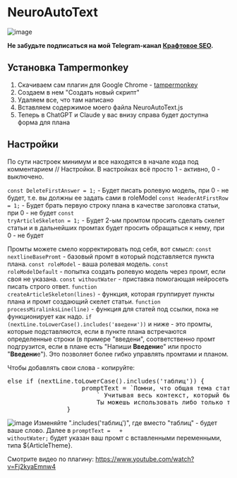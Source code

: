# NeuroAutoText

![image](https://github.com/user-attachments/assets/4abd11a0-cf7d-4588-8dcd-14d354e64e46)

**Не забудьте подписаться на мой Telegram-канал <a href="https://t.me/craftseo">Крафтовое SEO</a>.**

<h2>Установка Tampermonkey</h2>
<ol>
  <li>Скачиваем сам плагин для Google Chrome - <a href="https://chromewebstore.google.com/detail/tampermonkey/dhdgffkkebhmkfjojejmpbldmpobfkfo">tampermonkey</a></li>
  <li>Создаем в нем "Создать новый скрипт"</li>
  <li>Удаляем все, что там написано</li>
  <li>Вставляем содержимое моего файла NeuroAutoText.js</li>
  <li>Теперь в ChatGPT и Claude у вас внизу справа будет доступна форма для плана</li>
</ol>

<h2>Настройки</h2>
По сути настроек минимум и все находятся в начале кода под комментарием // Настройки.
В настройках всё просто 1 - активно, 0 - выключено.

<code>const DeleteFirstAnswer = 1;</code> - Будет писать ролевую модель, при 0 - не будет, т.е. вы должны ее задать сами в roleModel
<code>const HeaderAtFirstRow = 1;</code> - Будет брать первую строку плана в качестве заголовка статьи, при 0 - не будет
<code>const tryArticleSkeleton = 1;</code> - Будет 2-ым промтом просить сделать скелет статьи и в дальнейших промтах будет просить обращаться к нему, при 0 - не будет

Промты можете смело корректировать под себя, вот смысл:
<code>const nextlineBasePromt</code> - базовый промт в который подставляется пункта плана.
<code>const roleModel</code> - ваша ролевая модель.
<code>const roleModelDefault</code> - попытка создать ролевую модель через промт, если своя не указана.
<code>const withoutWater</code> - приставка помогающая нейросеть писать строго ответ.
<code>function createArticleSkeleton(lines)</code> - функция, которая группирует пункты плана и промт создающий скелет статьи.
<code>function processMiralinksLine(line)</code> - функция для статей под ссылки, пока не функционирует как надо.
<code>if (nextLine.toLowerCase().includes('введени'))</code> и ниже - это промты, которые подставляются, если в пункте плана встречаются определенные строки (в примере "введени", соответственно промт подгрузится, если в плане есть "Напиши **Введени**е" или просто "**Введени**е"). Это позволяет более гибко управлять промтами и планом.

Чтобы добавлять свои слова - копируйте:
<pre>else if (nextLine.toLowerCase().includes('таблиц')) {
                    promptText = `Помни, что общая тема статьи: "${ArticleTheme}. ` + nextlineBasePromt +
                        ` Учитывая весь контекст, который был ранее, продолжай писать статью. Сейчас опишем следующую секциюю этой статьи: "${nextLine}", но не повторяй то, что писал ранее, читать одно и то разными словами не интересно.
                        Ты можешь использовать либо только таблицу, либо использовать одновременно текст и таблицу. Таблица является ключевым элементом.` + withoutWater;
                }</pre>
![image](https://github.com/user-attachments/assets/2de903af-69f4-459d-8d82-e0a7525acbf4)
Изменяйте ".includes('таблиц')", где вместо "таблиц" - будет ваше слово.
Далее в <code>promptText = ` ` + withoutWater;</code> будет указан ваш промт с вставленными переменными, типа ${ArticleTheme}.

Смотрите видео по плагину: https://www.youtube.com/watch?v=Fj2kyaEmnw4
 
